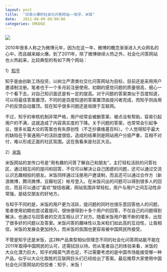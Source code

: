 ```yaml
---
layout: post
title:  "日渐火爆的社会化问答网站——知乎、米饭"
date:   2011-08-09 09:00:00
categories: SMUDGE
---
```


<img src="http://binnng.coding.io/assets/images/mifanme.jpg"/>

2010年很多人称之为微博元年，因为在这一年，微博的概念渐渐进入大众网名的心中，而且越来越火爆。到了2011年，除了微博继续火热之外，社会化问答网站也火热起来，比较典型的有如下两个网站：



1）<a href="http://www.zhihu.com" target="_blank">知乎</a>

知乎是由创新工场投资，以树立严肃类社交化问答网站为目标，目前还是采用用户邀请制注册。笔者也于一个多月前注册使用，初期的感觉问题的质量很高，细心一个个看下去，对自己知识面还是有一定的提高。对于问题的答案类似于百度知道，可以将最佳答案置顶，不同的是百度知道的答案置顶由提问者完成，而知乎则由用户的反馈自动置顶。现在知乎很多问题还是局限于互联网。



不过，知乎的审核机制非常严格，用户经常会被删答案、被点没有帮助，容易引起用户的不满，这就造成了内容真实度的下降。关于问题的答案，也常常会引起争议，很多长篇大论的答案也有失原创性（不乏抄袭维基百科）。个人觉得知乎最大的缺陷在于普通用户的活跃度很低，造成的结果则是网站用户分层严重，互相不对付，难以形成正面的社区氛围。这在我看来是社区大忌。



2）<a href="http://mifan.me" target="_blank">米饭</a>

米饭网站的宣传口号是“用有趣的问答了解自己和朋友”，主打轻松活跃的问答社区，通过相互间的提问和回答，不仅可以解决让自己困惑的问题，还可以通过交流认识志趣相投的朋友。米饭同样通过注册用户邀请制，而且还可以通过合作方（新浪微博，腾讯微博，豆瓣社区）帐号登入。在米饭问出的问题可以得到很多人的回应，而且可以通过“喜欢”按钮收藏，网站氛围非常轻松，用户与用户之间互动性非常强，是结交朋友的好地方。



与知乎不同的是，米饭的用户更为活跃，提问题的同时也很乐意回答他人的问题，笔者使用初期也尝试着提问，很快便得到十多个用户的回答，不仅自己的问题得到解决，也通过与回答者的交流互相认识了对方。随着米饭用户数不断的增多，出现了很多好的问题以及答案。米饭问答的趣味性以及米粒们如此高的互动性，让我相信，米饭的发展会更加持久，而米饭的氛围也更容易被中国网民所接受。



不管是知乎还是米饭，这2种产品类型相似但理念不同的社会化问答网站能不能在2011年取得中国网民的认可，还需拭目以待。但从笔者自己的体验来看，米饭的大众化潜力巨大，知乎的精英气质也足，不过需要考虑的是中国市场能接受哪一种产品，似乎以大众化取胜的互联网巨头们已经给出了答案。最后推荐大家使用中国社会化问答网站的佼佼者：知乎，米饭！
